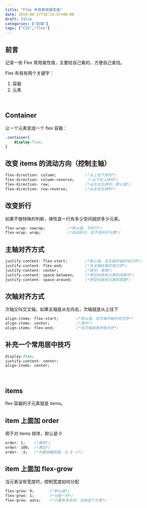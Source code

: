 ```yaml
---
title: "Flex 布局常用属性值"
date: 2019-08-27T18:33:57+08:00
draft: false
categories: ["前端"]
tags: ["CSS","flex"]
---
```


## 前言

记录一些 Flex 常用属性值，主要给自己看的，方便自己查找。

Flex 布局有两个关键字：

1. 容器
2. 元素

&nbsp;

## Container

让一个元素变成一个 flex 容器：

```css
.container{
    display:flex;
}
```

## 改变 items 的流动方向（控制主轴）

```css
flex-direction: column;  			/*从上往下排列*/
flex-direction: column-reverse;      /*从下往上排列*/
flex-direction: row;     			/*从左往右排列，默认值*/
flex-direction: row-reverse;     	/*从右往左排列*/
```

## 改变折行

如果不做特殊的判断，弹性盒一行有多少空间就挤多少元素。

```css
flex-wrap: nowrap;			/*默认值，不折行*/
flex-wrap: wrap;			/*自动折行，且不会拆开元素*/
```

## 主轴对齐方式

```css
justify-content: flex-start;		/*默认值，往主轴开始的地方挤*/
justify-content: flex-end;			/*往主轴结束的地方挤*/
justify-content: center;			/*居中，常用*/
justify-content: space-between;		/*把空间放到元素的间隙中*/
justify-content: space-around;		/*把空间放到元素的周围*/
```

## 次轴对齐方式

次轴又叫交叉轴，如果主轴是从左向右，次轴就是从上往下

```css
align-items: flex-start;		/*默认值，往次轴开始的地方挤*/
align-items: center;			/*居中*/
align-items: flex-end;			/*往次轴结束的地方挤*/
```

## 补充一个常用居中技巧

```css
display:flex;
justify-content: center;
align-items: center;
```

&nbsp;

## items

flex 容器的子元素就是 items。

## item 上面加 order

用于对 items 排序，默认是  0

```css
order: 1;    /*靠前*/
order: 100;  /*靠后*/
order: -3;   /*负数排最前面，比 0 小*/
```

## item 上面加 flex-grow

当元素没有宽度时，控制宽度如何分配

```css
flex-grow: 0;		/*默认值*/
flex-grwo: 1;		/*分配一份*/
flex-grow: auto;	/*只要有多余的，全给这个元素*/
```

